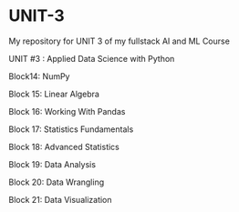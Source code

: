 # UNIT-3

My repository for UNIT 3 of my fullstack AI and ML Course

UNIT #3 : Applied Data Science with Python

Block14: NumPy

Block 15: Linear Algebra

Block 16: Working With Pandas

Block 17: Statistics Fundamentals

Block 18: Advanced Statistics

Block 19: Data Analysis

Block 20: Data Wrangling

Block 21: Data Visualization
